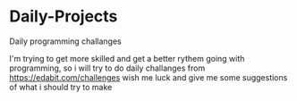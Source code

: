 # Daily-Projects
Daily programming challanges

I'm trying to get more skilled and get a better rythem going with programming, so i will try to do daily challanges from https://edabit.com/challenges wish me luck and give me some suggestions of what i should try to make
